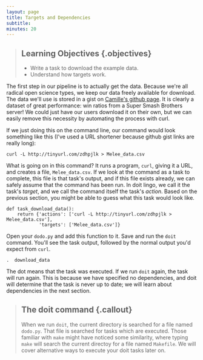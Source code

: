 ```yaml
---
layout: page
title: Targets and Dependencies
subtitle: 
minutes: 20
---
```


> ## Learning Objectives {.objectives}
>
> * Write a task to download the example data.
> * Understand how targets work.

The first step in our pipeline is to actually get the data. Because we're all
radical open science types, we keep our data freely available for download. The
data we'll use is stored in a gist on [Camille's github page](https://gist.github.com/camillescott/ee842c1677447f373488).
It is clearly a dataset of great performance: win ratios from a Super Smash Brothers
server! We could just have our users download it on their own, but we can easily
remove this necessity by automating the process with curl.

If we just doing this on the command line, our command would look something like
this (I've used a URL shortener because github gist links are really long):

~~~ {.bash}
curl -L http://tinyurl.com/zdhpjlk > Melee_data.csv
~~~

What is going on in this command? It runs a program, `curl`, giving it a URL, and
creates a file, `Melee_data.csv`. If we look at the command as a task to complete,
this file is that task's output, and if this file exists already, we can safely assume
that the command has been run. In doit lingo, we call it the task's *target*, and we call
the command itself the task's *action*. Based on the previous section, you might be able
to guess what this task would look like.

~~~ {.python}
def task_download_data():
    return {'actions': ['curl -L http://tinyurl.com/zdhpjlk > Melee_data.csv'],
            'targets': ['Melee_data.csv']}
~~~

Open your `dodo.py` and add this function to it. Save and run the `doit` command.
You'll see the task output, followed by the normal output you'd expect from
`curl`.

~~~ {.output}
.  download_data
~~~

The dot means that the task was executed. If we run `doit` again, the task will
run again. This is because we have specified no dependencies, and doit will determine
that the task is never up to date; we will learn about dependencies in the next section.

> ## The doit command {.callout}
>
> When we run `doit`, the current directory is searched for a file named
> `dodo.py`. That file is searched for tasks which are executed. Those familiar
> with `make` might have noticed some similarity, where typing `make` will search
> the current directoy for a file named `Makefile`. We will cover alternative ways
> to execute your doit tasks later on.



